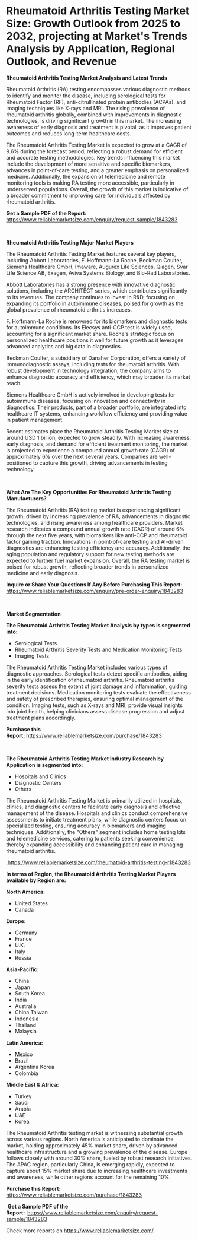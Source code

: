 <p><h1>Rheumatoid Arthritis Testing Market Size: Growth Outlook from 2025 to 2032, projecting at Market's Trends Analysis by Application, Regional Outlook, and Revenue</h1></p><p><strong>Rheumatoid Arthritis Testing Market Analysis and Latest Trends</strong></p>
<p><p>Rheumatoid Arthritis (RA) testing encompasses various diagnostic methods to identify and monitor the disease, including serological tests for Rheumatoid Factor (RF), anti-citrullinated protein antibodies (ACPAs), and imaging techniques like X-rays and MRI. The rising prevalence of rheumatoid arthritis globally, combined with improvements in diagnostic technologies, is driving significant growth in this market. The increasing awareness of early diagnosis and treatment is pivotal, as it improves patient outcomes and reduces long-term healthcare costs.</p><p>The Rheumatoid Arthritis Testing Market is expected to grow at a CAGR of 9.6% during the forecast period, reflecting a robust demand for efficient and accurate testing methodologies. Key trends influencing this market include the development of more sensitive and specific biomarkers, advances in point-of-care testing, and a greater emphasis on personalized medicine. Additionally, the expansion of telemedicine and remote monitoring tools is making RA testing more accessible, particularly in underserved populations. Overall, the growth of this market is indicative of a broader commitment to improving care for individuals affected by rheumatoid arthritis.</p></p>
<p><strong>Get a Sample PDF of the Report:&nbsp;</strong> <a href="https://www.reliablemarketsize.com/enquiry/request-sample/1843283?utm_campaign=3073&utm_medium=2&utm_source=Github&utm_content=ia&utm_term=04032025&utm_id=rheumatoid-arthritis-testing">https://www.reliablemarketsize.com/enquiry/request-sample/1843283</a></p>
<p>&nbsp;</p>
<p><strong>Rheumatoid Arthritis Testing Major Market Players</strong></p>
<p><p>The Rheumatoid Arthritis Testing Market features several key players, including Abbott Laboratories, F. Hoffmann-La Roche, Beckman Coulter, Siemens Healthcare GmbH, Imaware, Augurex Life Sciences, Qiagen, Svar Life Science AB, Exagen, Aviva Systems Biology, and Bio-Rad Laboratories. </p><p>Abbott Laboratories has a strong presence with innovative diagnostic solutions, including the ARCHITECT series, which contributes significantly to its revenues. The company continues to invest in R&D, focusing on expanding its portfolio in autoimmune diseases, poised for growth as the global prevalence of rheumatoid arthritis increases.</p><p>F. Hoffmann-La Roche is renowned for its biomarkers and diagnostic tests for autoimmune conditions. Its Elecsys anti-CCP test is widely used, accounting for a significant market share. Roche's strategic focus on personalized healthcare positions it well for future growth as it leverages advanced analytics and big data in diagnostics.</p><p>Beckman Coulter, a subsidiary of Danaher Corporation, offers a variety of immunodiagnostic assays, including tests for rheumatoid arthritis. With robust development in technology integration, the company aims to enhance diagnostic accuracy and efficiency, which may broaden its market reach.</p><p>Siemens Healthcare GmbH is actively involved in developing tests for autoimmune diseases, focusing on innovation and connectivity in diagnostics. Their products, part of a broader portfolio, are integrated into healthcare IT systems, enhancing workflow efficiency and providing value in patient management.</p><p>Recent estimates place the Rheumatoid Arthritis Testing Market size at around USD 1 billion, expected to grow steadily. With increasing awareness, early diagnosis, and demand for efficient treatment monitoring, the market is projected to experience a compound annual growth rate (CAGR) of approximately 6% over the next several years. Companies are well-positioned to capture this growth, driving advancements in testing technology.</p></p>
<p>&nbsp;</p>
<p><strong>What Are The Key Opportunities For Rheumatoid Arthritis Testing Manufacturers?</strong></p>
<p><p>The Rheumatoid Arthritis (RA) testing market is experiencing significant growth, driven by increasing prevalence of RA, advancements in diagnostic technologies, and rising awareness among healthcare providers. Market research indicates a compound annual growth rate (CAGR) of around 6% through the next five years, with biomarkers like anti-CCP and rheumatoid factor gaining traction. Innovations in point-of-care testing and AI-driven diagnostics are enhancing testing efficiency and accuracy. Additionally, the aging population and regulatory support for new testing methods are expected to further fuel market expansion. Overall, the RA testing market is poised for robust growth, reflecting broader trends in personalized medicine and early diagnosis.</p></p>
<p><strong>Inquire or Share Your Questions If Any Before Purchasing This Report:</strong> <a href="https://www.reliablemarketsize.com/enquiry/pre-order-enquiry/1843283?utm_campaign=3073&utm_medium=2&utm_source=Github&utm_content=ia&utm_term=04032025&utm_id=rheumatoid-arthritis-testing">https://www.reliablemarketsize.com/enquiry/pre-order-enquiry/1843283</a></p>
<p>&nbsp;</p>
<p><strong>Market Segmentation</strong></p>
<p><strong>The Rheumatoid Arthritis Testing Market Analysis by types is segmented into:</strong></p>
<p><ul><li>Serological Tests</li><li>Rheumatoid Arthritis Severity Tests and Medication Monitoring Tests</li><li>Imaging Tests</li></ul></p>
<p><p>The Rheumatoid Arthritis Testing Market includes various types of diagnostic approaches. Serological tests detect specific antibodies, aiding in the early identification of rheumatoid arthritis. Rheumatoid arthritis severity tests assess the extent of joint damage and inflammation, guiding treatment decisions. Medication monitoring tests evaluate the effectiveness and safety of prescribed therapies, ensuring optimal management of the condition. Imaging tests, such as X-rays and MRI, provide visual insights into joint health, helping clinicians assess disease progression and adjust treatment plans accordingly.</p></p>
<p><strong>Purchase this Report:&nbsp;</strong><a href="https://www.reliablemarketsize.com/purchase/1843283?utm_campaign=3073&utm_medium=2&utm_source=Github&utm_content=ia&utm_term=04032025&utm_id=rheumatoid-arthritis-testing">https://www.reliablemarketsize.com/purchase/1843283</a></p>
<p>&nbsp;</p>
<p><strong>The Rheumatoid Arthritis Testing Market Industry Research by Application is segmented into:</strong></p>
<p><ul><li>Hospitals and Clinics</li><li>Diagnostic Centers</li><li>Others</li></ul></p>
<p><p>The Rheumatoid Arthritis Testing Market is primarily utilized in hospitals, clinics, and diagnostic centers to facilitate early diagnosis and effective management of the disease. Hospitals and clinics conduct comprehensive assessments to initiate treatment plans, while diagnostic centers focus on specialized testing, ensuring accuracy in biomarkers and imaging techniques. Additionally, the "Others" segment includes home testing kits and telemedicine services, catering to patients seeking convenience, thereby expanding accessibility and enhancing patient care in managing rheumatoid arthritis.</p></p>
<p><a href="https://www.reliablemarketsize.com/rheumatoid-arthritis-testing-r1843283?utm_campaign=3073&utm_medium=2&utm_source=Github&utm_content=ia&utm_term=04032025&utm_id=rheumatoid-arthritis-testing">&nbsp;https://www.reliablemarketsize.com/rheumatoid-arthritis-testing-r1843283</a></p>
<p><strong>In terms of Region, the Rheumatoid Arthritis Testing Market Players available by Region are:</strong></p>
<p>
    <p> <strong> North America: </strong>
        <ul>
            <li>United States</li>
            <li>Canada</li>
        </ul>
        </p> 
    <p> <strong> Europe: </strong>
        <ul>
            <li>Germany</li>
            <li>France</li>
            <li>U.K.</li>
            <li>Italy</li>
            <li>Russia</li>
        </ul>
        </p> 
    <p> <strong> Asia-Pacific: </strong>
        <ul>
            <li>China</li>
            <li>Japan</li>
            <li>South Korea</li>
            <li>India</li>
            <li>Australia</li>
            <li>China Taiwan</li>
            <li>Indonesia</li>
            <li>Thailand</li>
            <li>Malaysia</li>
        </ul>
        </p> 
    <p> <strong> Latin America: </strong>
        <ul>
            <li>Mexico</li>
            <li>Brazil</li>
            <li>Argentina Korea</li>
            <li>Colombia</li>
        </ul>
        </p> 
    <p> <strong> Middle East & Africa: </strong>
        <ul>
            <li>Turkey</li>
            <li>Saudi</li>
            <li>Arabia</li>
            <li>UAE</li>
            <li>Korea</li>
        </ul>
    </p>
    </p>
<p><p>The Rheumatoid Arthritis testing market is witnessing substantial growth across various regions. North America is anticipated to dominate the market, holding approximately 45% market share, driven by advanced healthcare infrastructure and a growing prevalence of the disease. Europe follows closely with around 30% share, fueled by robust research initiatives. The APAC region, particularly China, is emerging rapidly, expected to capture about 15% market share due to increasing healthcare investments and awareness, while other regions account for the remaining 10%.</p></p>
<p><strong>Purchase this Report: </strong><a href="https://www.reliablemarketsize.com/purchase/1843283?utm_campaign=3073&utm_medium=2&utm_source=Github&utm_content=ia&utm_term=04032025&utm_id=rheumatoid-arthritis-testing">https://www.reliablemarketsize.com/purchase/1843283</a></p>
<p>&nbsp;<strong>Get a Sample PDF of the Report:&nbsp;&nbsp;</strong><a href="https://www.reliablemarketsize.com/enquiry/request-sample/1843283?utm_campaign=3073&utm_medium=2&utm_source=Github&utm_content=ia&utm_term=04032025&utm_id=rheumatoid-arthritis-testing">https://www.reliablemarketsize.com/enquiry/request-sample/1843283</a></p>
<p><strong></strong></p>
<p>Check more reports on <a href="https://www.reliablemarketsize.com/?utm_campaign=3073&utm_medium=2&utm_source=Github&utm_content=ia&utm_term=04032025&utm_id=rheumatoid-arthritis-testing">https://www.reliablemarketsize.com/</a></p>